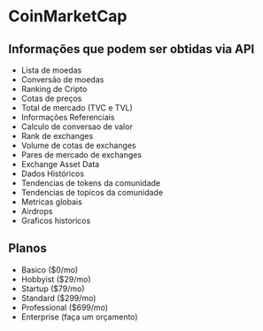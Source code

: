 # CoinMarketCap

## Informações que podem ser obtidas via API
- Lista de moedas
- Conversão de moedas
- Ranking de Cripto
- Cotas de preços
- Total de mercado (TVC e TVL)
- Informações Referenciais
-  Calculo de conversao de valor
-  Rank de exchanges
-  Volume de cotas de exchanges
-  Pares de mercado de exchanges
-  Exchange Asset Data
-  Dados Históricos
-  Tendencias de tokens da comunidade
-  Tendencias de topicos da comunidade
-  Metricas globais
-  Airdrops
-  Graficos historicos

## Planos
- Basico ($0/mo)
- Hobbyist ($29/mo)
- Startup ($79/mo)
- Standard ($299/mo)
- Professional ($699/mo)
- Enterprise (faça um orçamento)